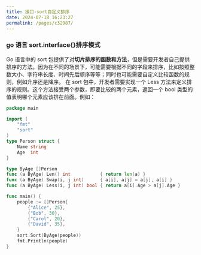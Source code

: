 ```yaml
---
title: 接口-sort自定义排序
date: 2024-07-18 16:23:27
permalink: /pages/c32987/
---
```


### go 语言 sort.interface{}排序模式

Go 语言中的 sort 包提供了对**切片排序的函数和方法**，但是需要开发者自己提供排序的方法。因为在不同的场景下，可能需要根据不同的字段来排序，比如按照整数大小、字符串长度、时间先后顺序等等；同时也可能需要自定义比较函数的规则，例如升序还是降序。
在 sort 包中，开发者需要实现一个 Less 方法来定义排序的规则。这个方法接受两个参数，即要比较的两个元素，返回一个 bool 类型的值表明哪个元素应该排在前面。例如：

```go
package main

import (
	"fmt"
	"sort"
)
type Person struct {
	Name string
	Age  int
}

type ByAge []Person
func (a ByAge) Len() int           { return len(a) }
func (a ByAge) Swap(i, j int)      { a[i], a[j] = a[j], a[i] }
func (a ByAge) Less(i, j int) bool { return a[i].Age > a[j].Age }

func main() {
	people := []Person{
		{"Alice", 25},
		{"Bob", 30},
		{"Carol", 20},
		{"David", 35},
	}
	sort.Sort(ByAge(people))
	fmt.Println(people)
}

```
